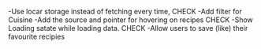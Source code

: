 -Use locar storage instead of fetching every time, CHECK
-Add filter for Cuisine
-Add the source and pointer for hovering on recipes CHECK
-Show Loading satate while loading data. CHECK
-Allow users to save (like) their favourite recipies 